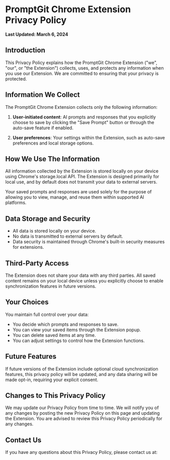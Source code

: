 # PromptGit Chrome Extension Privacy Policy

  **Last Updated: March 6, 2024**

  ## Introduction

  This Privacy Policy explains how the PromptGit Chrome Extension ("we", "our", or "the Extension") collects, uses, and protects any
  information when you use our Extension. We are committed to ensuring that your privacy is protected.

  ## Information We Collect

  The PromptGit Chrome Extension collects only the following information:

  1. **User-initiated content**: AI prompts and responses that you explicitly choose to save by clicking the "Save Prompt" button or
  through the auto-save feature if enabled.

  2. **User preferences**: Your settings within the Extension, such as auto-save preferences and local storage options.

  ## How We Use The Information

  All information collected by the Extension is stored locally on your device using Chrome's storage.local API. The Extension is designed
  primarily for local use, and by default does not transmit your data to external servers.

  Your saved prompts and responses are used solely for the purpose of allowing you to view, manage, and reuse them within supported AI
  platforms.

  ## Data Storage and Security

  - All data is stored locally on your device.
  - No data is transmitted to external servers by default.
  - Data security is maintained through Chrome's built-in security measures for extensions.

  ## Third-Party Access

  The Extension does not share your data with any third parties. All saved content remains on your local device unless you explicitly
  choose to enable synchronization features in future versions.

  ## Your Choices

  You maintain full control over your data:
  - You decide which prompts and responses to save.
  - You can view your saved items through the Extension popup.
  - You can delete saved items at any time.
  - You can adjust settings to control how the Extension functions.

  ## Future Features

  If future versions of the Extension include optional cloud synchronization features, this privacy policy will be updated, and any data
  sharing will be made opt-in, requiring your explicit consent.

  ## Changes to This Privacy Policy

  We may update our Privacy Policy from time to time. We will notify you of any changes by posting the new Privacy Policy on this page and
   updating the Extension. You are advised to review this Privacy Policy periodically for any changes.

  ## Contact Us

  If you have any questions about this Privacy Policy, please contact us at:
